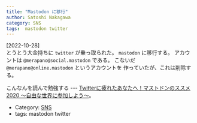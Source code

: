 ```yaml
---
title: "Mastodon に移行"
author: Satoshi Nakagawa
category: SNS
tags:  mastodon twitter
---
```


[2022-10-28]  
 とうとう大金持ちに `twitter` が乗っ取られた。
`mastodon` に移行する。
アカウントは `@merapano@social.mastodon` である。
こないだ `@merapano@online.mastodon` というアカウントを
作っていたが、これは削除する。

 こんなんを読んで勉強する ---
[Twitterに疲れたあなたへ！マストドンのススメ2020 ～自由な世界に参加しよう～](https://blog.yukiya.me/2020/05/15/joinmastodon2020/)。

- Category: [SNS](categories.html#SNS)
- tags:  mastodon twitter
